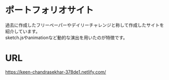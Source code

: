 # ポートフォリオサイト
<p>過去に作成したフリーペーパーやデイリーチャレンジと称して作成したサイトを紹介しています。<br>sketch.jsやanimationなど動的な演出を用いたのが特徴です。</p>

# URL
https://keen-chandrasekhar-378de1.netlify.com/
